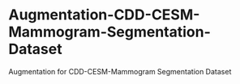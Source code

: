 # Augmentation-CDD-CESM-Mammogram-Segmentation-Dataset
Augmentation for CDD-CESM-Mammogram Segmentation Dataset
